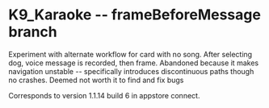 # K9_Karaoke -- frameBeforeMessage branch

Experiment with alternate workflow for card with no song.  After selecting dog, voice message is recorded, then frame.  Abandoned because it makes navigation unstable -- specifically introduces discontinuous paths though no crashes.  Deemed not worth it to find and fix bugs

Corresponds to version 1.1.14 build 6 in appstore connect.
